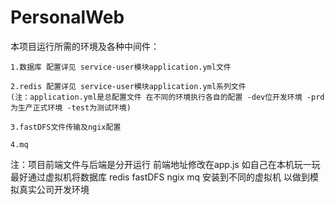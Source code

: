 # PersonalWeb
本项目运行所需的环境及各种中间件：

    1.数据库 配置详见 service-user模块application.yml文件
    
    2.redis 配置详见 service-user模块application.yml系列文件
    (注：application.yml是总配置文件 在不同的环境执行各自的配置 -dev位开发环境 -prd为生产正式环境 -test为测试环境)
    
    3.fastDFS文件传输及ngix配置
    
    4.mq 
    
    

注：项目前端文件与后端是分开运行 前端地址修改在app.js
 如自己在本机玩一玩 最好通过虚拟机将数据库 redis fastDFS ngix mq 安装到不同的虚拟机 以做到模拟真实公司开发环境
